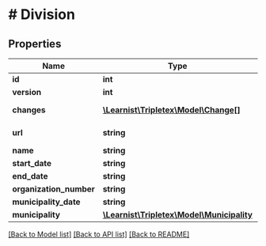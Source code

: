 # # Division

## Properties

Name | Type | Description | Notes
------------ | ------------- | ------------- | -------------
**id** | **int** |  | [optional]
**version** | **int** |  | [optional]
**changes** | [**\Learnist\Tripletex\Model\Change[]**](Change.md) |  | [optional] [readonly]
**url** | **string** |  | [optional] [readonly]
**name** | **string** |  |
**start_date** | **string** |  | [optional]
**end_date** | **string** |  | [optional]
**organization_number** | **string** |  | [optional]
**municipality_date** | **string** |  | [optional]
**municipality** | [**\Learnist\Tripletex\Model\Municipality**](Municipality.md) |  | [optional]

[[Back to Model list]](../../README.md#models) [[Back to API list]](../../README.md#endpoints) [[Back to README]](../../README.md)
